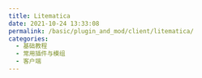 ```yaml
---
title: Litematica
date: 2021-10-24 13:33:08
permalink: /basic/plugin_and_mod/client/litematica/
categories: 
  - 基础教程
  - 常用插件与模组
  - 客户端
---
```

